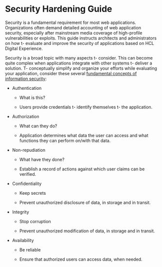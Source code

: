 # Security Hardening Guide

Security is a fundamental requirement for most web applications. Organizations often demand detailed accounting of web application security, especially after mainstream media coverage of high-profile vulnerabilities or exploits. This guide instructs architects and administrators on how t- evaluate and improve the security of applications based on HCL Digital Experience.

Security is a broad topic with many aspects t- consider. This can become quite complex when applications integrate with other systems t- deliver a solution. T- conceptually simplify and organize your efforts while evaluating your application, consider these several [fundamental concepts of information security](https://www.cisa.gov/sites/default/files/publications/infosecuritybasics.pdf):

- Authentication

    - What is this?
    
    - Users provide credentials t- identify themselves t- the application.

- Authorization

    - What can they do?

    - Application determines what data the user can access and what functions they can perform on/with that data.

- Non-repudiation

    - What have they done?

    - Establish a record of actions against which user claims can be verified.

- Confidentiality

    - Keep secrets

    - Prevent unauthorized disclosure of data, in storage and in transit.

- Integrity

    - Stop corruption

    - Prevent unauthorized modification of data, in storage and in transit.

- Availability

    - Be reliable
    
    - Ensure that authorized users can access data, when needed.